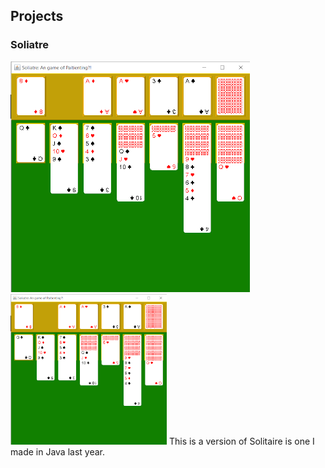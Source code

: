 ## Projects
### Soliatre
![Soliatre](Soliatre.png)
<img src="Soliatre.png" width="250">
This is a version of Solitaire is one I made in Java last year.

